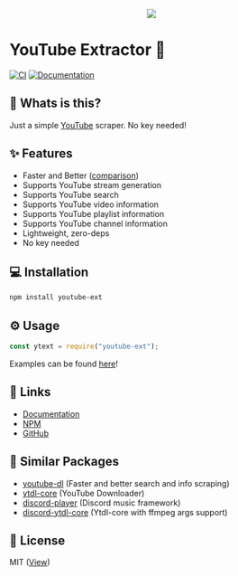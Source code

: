 <p align="center">
    <img src="https://raw.githubusercontent.com/zyrouge/youtube-ext/main/media/imgs/logo.png">
</p>

# YouTube Extractor 📼

[![CI](https://github.com/zyrouge/youtube-ext/actions/workflows/ci.yml/badge.svg)](https://github.com/zyrouge/youtube-ext/actions/workflows/ci.yml) [![Documentation](https://github.com/zyrouge/youtube-ext/actions/workflows/docs.yml/badge.svg)](https://github.com/zyrouge/youtube-ext/actions/workflows/docs.yml)

## 🤔 Whats is this?

Just a simple [YouTube](https://youtube.com) scraper. No key needed!

## ✨ Features

-   Faster and Better ([comparison](https://runkit.com/zyrouge/606dd634af4a29001a4be694))
-   Supports YouTube stream generation
-   Supports YouTube search
-   Supports YouTube video information
-   Supports YouTube playlist information
-   Supports YouTube channel information
-   Lightweight, zero-deps
-   No key needed

## 💻 Installation

```bash
npm install youtube-ext
```

## ⚙️ Usage

```js
const ytext = require("youtube-ext");
```

Examples can be found [here](https://github.com/zyrouge/ytsr/tree/main/examples)!

## 📎 Links

-   [Documentation](https://youtube-ext.js.org)
-   [NPM](https://npmjs.com/package/youtube-ext)
-   [GitHub](https://github.com/zyrouge/youtube-ext)

## 🧪 Similar Packages

- [youtube-dl](https://www.npmjs.com/package/youtube-sr) (Faster and better search and info scraping)
- [ytdl-core](https://www.npmjs.com/package/ytdl-core) (YouTube Downloader)
- [discord-player](https://www.npmjs.com/package/discord-player) (Discord music framework)
- [discord-ytdl-core](https://www.npmjs.com/package/discord-ytdl-core) (Ytdl-core with ffmpeg args support)

## 📃 License

MIT ([View](./LICENSE))
